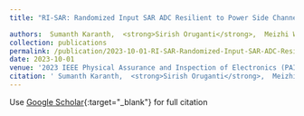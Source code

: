 ```yaml
---
title: "RI-SAR: Randomized Input SAR ADC Resilient to Power Side Channel Attacks"

authors:  Sumanth Karanth,  <strong>Sirish Oruganti</strong>,  Meizhi Wang,  Jaydeep Kulkarni
collection: publications
permalink: /publication/2023-10-01-RI-SAR-Randomized-Input-SAR-ADC-Resilient-to-Power-Side-Channel-Attacks
date: 2023-10-01
venue: '2023 IEEE Physical Assurance and Inspection of Electronics (PAINE)'
citation: ' Sumanth Karanth,  <strong>Sirish Oruganti</strong>,  Meizhi Wang,  Jaydeep Kulkarni, &quot;RI-SAR: Randomized Input SAR ADC Resilient to Power Side Channel Attacks.&quot; 2023 IEEE Physical Assurance and Inspection of Electronics (PAINE), 2023.'
---
```

Use [Google Scholar](https://scholar.google.com/scholar?q=RI+SAR:+Randomized+Input+SAR+ADC+Resilient+to+Power+Side+Channel+Attacks){:target="_blank"} for full citation